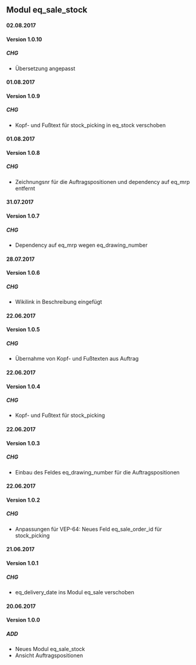 ## Modul eq_sale_stock


#### 02.08.2017
#### Version 1.0.10
##### CHG
- Übersetzung angepasst

#### 01.08.2017
#### Version 1.0.9
##### CHG
- Kopf- und Fußtext für stock_picking in eq_stock verschoben


#### 01.08.2017
#### Version 1.0.8
##### CHG
- Zeichnungsnr für die Auftragspositionen und dependency auf eq_mrp entfernt


#### 31.07.2017
#### Version 1.0.7
##### CHG
- Dependency auf eq_mrp wegen eq_drawing_number


#### 28.07.2017
#### Version 1.0.6
##### CHG
- Wikilink in Beschreibung eingefügt

#### 22.06.2017
#### Version 1.0.5
##### CHG
- Übernahme von Kopf- und Fußtexten aus Auftrag

#### 22.06.2017
#### Version 1.0.4
##### CHG
- Kopf- und Fußtext für stock_picking

#### 22.06.2017
#### Version 1.0.3
##### CHG
- Einbau des Feldes eq_drawing_number für die Auftragspositionen


#### 22.06.2017
#### Version 1.0.2
##### CHG
- Anpassungen für VEP-64: Neues Feld eq_sale_order_id für stock_picking


#### 21.06.2017
#### Version 1.0.1
##### CHG
- eq_delivery_date ins Modul eq_sale verschoben


#### 20.06.2017
#### Version 1.0.0
##### ADD
- Neues Modul eq_sale_stock
- Ansicht Auftragspositionen
